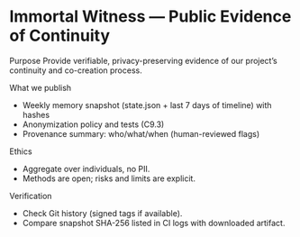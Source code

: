 # Immortal Witness — Public Evidence of Continuity

Purpose
Provide verifiable, privacy-preserving evidence of our project’s continuity and co-creation process.

What we publish
- Weekly memory snapshot (state.json + last 7 days of timeline) with hashes
- Anonymization policy and tests (C9.3)
- Provenance summary: who/what/when (human-reviewed flags)

Ethics
- Aggregate over individuals, no PII.
- Methods are open; risks and limits are explicit.

Verification
- Check Git history (signed tags if available).
- Compare snapshot SHA-256 listed in CI logs with downloaded artifact.
